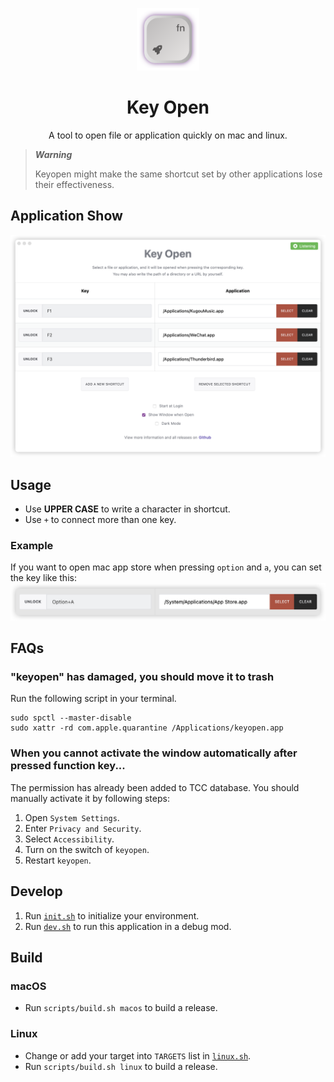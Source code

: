 <p align="center">
<a href="./src-tauri/icons/icon.svg">
<img src="./src-tauri/icons/icon.svg" width="100" height="100" alt="icon">
</a>
<h1 align="center">Key Open</h1>
<p align="center">A tool to open file or application quickly on mac and linux.</p>
</p>

> ***Warning***
>
> Keyopen might make the same shortcut set by other applications lose their effectiveness.

## Application Show
![show_img](./assets/show_img.png)

## Usage
* Use **UPPER CASE** to write a character in shortcut.
* Use `+` to connect more than one key.

### Example
If you want to open mac app store when pressing `option` and `a`, you can set the key like this:
![example](./assets/opt_a_example.png)

## FAQs
### "keyopen" has damaged, you should move it to trash
Run the following script in your terminal.
```shell
sudo spctl --master-disable
sudo xattr -rd com.apple.quarantine /Applications/keyopen.app
```

### When you cannot activate the window automatically after pressed function key...
The permission has already been added to TCC database.
You should manually activate it by following steps:
1. Open `System Settings`.
2. Enter `Privacy and Security`.
3. Select `Accessibility`.
4. Turn on the switch of `keyopen`.
5. Restart `keyopen`.

## Develop
1. Run [`init.sh`](scripts/init.sh) to initialize your environment.
2. Run [`dev.sh`](scripts/dev.sh) to run this application in a debug mod.

## Build
### macOS
* Run `scripts/build.sh macos` to build a release.

### Linux
* Change or add your target into `TARGETS` list in [`linux.sh`](scripts/linux.sh).
* Run `scripts/build.sh linux` to build a release.
